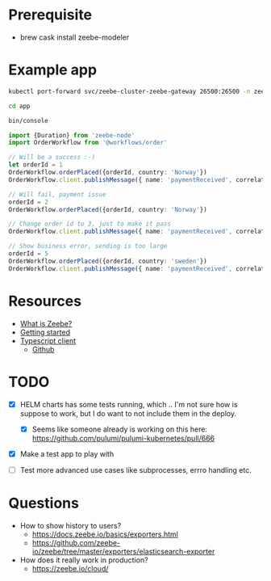 # Prerequisite

- brew cask install zeebe-modeler

# Example app

```bash
kubectl port-forward svc/zeebe-cluster-zeebe-gateway 26500:26500 -n zeebe-thorbjorn

cd app

bin/console
```

```ts
import {Duration} from 'zeebe-node'
import OrderWorkflow from '@workflows/order'

// Will be a success :-)
let orderId = 1
OrderWorkflow.orderPlaced({orderId, country: 'Norway'})
OrderWorkflow.client.publishMessage({ name: 'paymentReceived', correlationKey: orderId.toString(), timeToLive: Duration.seconds.of(60), variables: {receivedAmount: 100} })

// Will fail, payment issue
orderId = 2
OrderWorkflow.orderPlaced({orderId, country: 'Norway'})

// Change order id to 3, just to make it pass
OrderWorkflow.client.publishMessage({ name: 'paymentReceived', correlationKey: '3', timeToLive: Duration.seconds.of(60), variables: {receivedAmount: 100} })

// Show business error, sending is too large
orderId = 5
OrderWorkflow.orderPlaced({orderId, country: 'sweden'})
OrderWorkflow.client.publishMessage({ name: 'paymentReceived', correlationKey: orderId.toString(), timeToLive: Duration.seconds.of(60), variables: {receivedAmount: 100} })
```

# Resources

- [What is Zeebe?](https://docs.zeebe.io/introduction/what-is-zeebe.html)
- [Getting started](https://docs.zeebe.io/getting-started/index.html)
- [Typescript client](http://zeebe.joshwulf.com/introduction/)
  - [Github](https://github.com/creditsenseau/)

# TODO

- [x] HELM charts has some tests running, which .. I'm not sure how is suppose to work, but I do want to not include them in the deploy.
  - [x] Seems like someone already is working on this here: https://github.com/pulumi/pulumi-kubernetes/pull/666
- [x] Make a test app to play with
- [ ] Test more advanced use cases like subprocesses, errro handling etc.


# Questions

- How to show history to users?
  - https://docs.zeebe.io/basics/exporters.html
  - https://github.com/zeebe-io/zeebe/tree/master/exporters/elasticsearch-exporter
- How does it really work in production?
  - https://zeebe.io/cloud/



